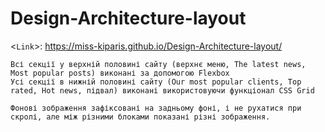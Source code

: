 # Design-Architecture-layout

<`Link`>: <https://miss-kiparis.github.io/Design-Architecture-layout/>

    Всі секції у верхній половині сайту (верхнє меню, The latest news, Most popular posts) виконані за допомогою Flexbox
    Усі секції в нижній половині сайту (Our most popular clients, Top rated, Hot news, підвал) виконані використовуючи функціонал CSS Grid
    
    Фонові зображення зафіксовані на задньому фоні, і не рухатися при скролі, але між різними блоками показані різні зображення.
